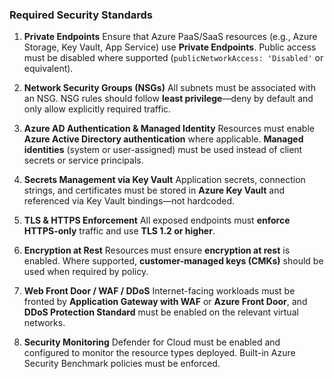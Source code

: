 ### Required Security Standards

1. **Private Endpoints**
   Ensure that Azure PaaS/SaaS resources (e.g., Azure Storage, Key Vault, App Service) use **Private Endpoints**. Public access must be disabled where supported (`publicNetworkAccess: 'Disabled'` or equivalent).

2. **Network Security Groups (NSGs)**
   All subnets must be associated with an NSG. NSG rules should follow **least privilege**—deny by default and only allow explicitly required traffic.

3. **Azure AD Authentication & Managed Identity**
   Resources must enable **Azure Active Directory authentication** where applicable. **Managed identities** (system or user-assigned) must be used instead of client secrets or service principals.

4. **Secrets Management via Key Vault**
   Application secrets, connection strings, and certificates must be stored in **Azure Key Vault** and referenced via Key Vault bindings—not hardcoded.

5. **TLS & HTTPS Enforcement**
   All exposed endpoints must **enforce HTTPS-only** traffic and use **TLS 1.2 or higher**.

6. **Encryption at Rest**
   Resources must ensure **encryption at rest** is enabled. Where supported, **customer-managed keys (CMKs)** should be used when required by policy.

7. **Web Front Door / WAF / DDoS**
   Internet-facing workloads must be fronted by **Application Gateway with WAF** or **Azure Front Door**, and **DDoS Protection Standard** must be enabled on the relevant virtual networks.

8. **Security Monitoring**
   Defender for Cloud must be enabled and configured to monitor the resource types deployed. Built-in Azure Security Benchmark policies must be enforced.
